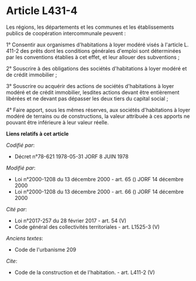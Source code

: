 # Article L431-4

Les régions, les départements et les communes et les établissements publics de coopération intercommunale peuvent : 

1° Consentir aux organismes d'habitations à loyer modéré visés à l'article L. 411-2 des prêts dont les conditions générales
d'emploi sont déterminées par les conventions établies à cet effet, et leur allouer des subventions ; 

2° Souscrire à des obligations des sociétés d'habitations à loyer modéré et de crédit immobilier ; 

3° Souscrire ou acquérir des actions de sociétés d'habitations à loyer modéré et de crédit immobilier, lesdites actions
devant être entièrement libérées et ne devant pas dépasser les deux tiers du capital social ; 

4° Faire apport, sous les mêmes réserves, aux sociétés d'habitations à loyer modéré de terrains ou de constructions, la
valeur attribuée à ces apports ne pouvant être inférieure à leur valeur réelle.

**Liens relatifs à cet article**

_Codifié par_:

  - Décret n°78-621 1978-05-31 JORF 8 JUIN 1978

_Modifié par_:

  - Loi n°2000-1208 du 13 décembre 2000 - art. 65 () JORF 14 décembre 2000
  - Loi n°2000-1208 du 13 décembre 2000 - art. 66 () JORF 14 décembre 2000

_Cité par_:

  - Loi n°2017-257 du 28 février 2017 - art. 54 (V)
  - Code général des collectivités territoriales - art. L1525-3 (V)

_Anciens textes_:

  - Code de l'urbanisme 209

_Cite_:

  - Code de la construction et de l'habitation. - art. L411-2 (V)
